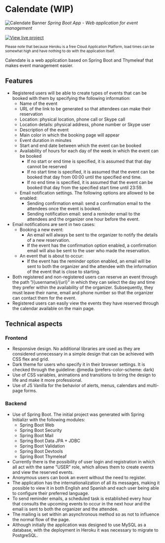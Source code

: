 # Calendate (WIP)
![Calendate Banner](Preview.jpg)
_Spring Boot App  - Web application for event management_

[![View live project](https://img.shields.io/badge/View%20live%20project-430098?style=for-the-badge&logo=heroku&logoColor=white)](https://calen-date.herokuapp.com)

<sup>Please note that because Heroku is a free Cloud Application Platform, load times can be somewhat high and have nothing to do with the application itself.</sup>

Calendate is a web application based on Spring Boot and Thymeleaf that makes event management easier. 

## Features
* Registered users will be able to create types of events that can be booked with them by specifying the following information:
    * Name of the event
    * URL of the link to be generated so that attendees can make their reservation
    * Location: physical location, phone call or Skype call
    * Location details: physical address, phone number or Skype user
    * Description of the event
    * Main color in which the booking page will appear
    * Event duration in minutes
    * Start and end date between which the event can be booked
    * Availability of hours for each day of the week in which the event can be booked
        * If no start or end time is specified, it is assumed that that day cannot be reserved
        * If no start time is specified, it is assumed that the event can be booked that day from 00:00 until the specified end time.
        * If no end time is specified, it is assumed that the event can be booked that day from the specified start time until 23:59.
    * Email notification settings. The following options are allowed to be enabled:
        * Sending confirmation email: send a confirmation email to the attendees once the event is booked.
        * Sending notification email: send a reminder email to the attendees and the organizer one hour before the event.
* Email notifications are sent in two cases:
    * Booking a new event:
        * An email will always be sent to the organizer to notify the details of a new reservation.
        * If the event has the confirmation option enabled, a confirmation email will also be sent to the user who made the reservation.
    * An event that is about to occur:
        * If the event has the reminder option enabled, an email will be sent to both the organizer and the attendee with the information of the event that is close to starting.
* Both registered and non-registered users can reserve an event through the path ”/{username}/{url}” in which they can select the day and time they prefer within the availability of the organizer. Subsequently, they must leave their name, email and phone number so that the organizer can contact them for the event.
* Registered users can easily view the events they have reserved through the calendar available on the main page.

## Technical aspects
### Frontend
* Responsive design. No additional libraries are used as they are considered unnecessary in a simple design that can be achieved with CSS flex and grid.
* Dark theme for users who specify it in their browser settings. It is checked through the guideline: @media (prefers-color-scheme: dark)
* Use of CSS variables, animations and transitions to bring the design to life and make it more professional.
* Use of JS Vanilla for the behavior of alerts, menus, calendars and multi-page forms. 

### Backend
* Use of Spring Boot. The initial project was generated with Spring Initializr with the following modules:
    * Spring Boot Web
    * Spring Boot Security
    * Spring Boot Mail
    * Spring Boot Data JPA + JDBC
    * Spring Boot Validation
    * Spring Boot Devtools
    * Spring Boot Thymeleaf
* Currently there is the possibility of user login and registration in which all act with the same "USER" role, which allows them to create events and view the reserved events.
* Anonymous users can book an event without the need to register.
* The application has the internationalization of all its messages, making it possible to view it in both English and Spanish and each user being able to configure their preferred language.
* To send reminder emails, a scheduled task is established every hour that consults the upcoming events to occur in the next hour and the email is sent to both the organizer and the attendee.
* The mailing is set within an asynchronous method so as not to influence the normal flow of the page. 
* Although initially the application was designed to use MySQL as a database, with the deployment in Heroku it was necessary to migrate to PostgreSQL.
